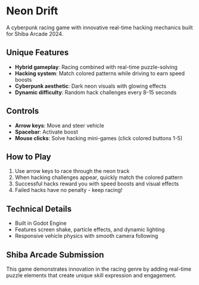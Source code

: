 # Neon Drift

A cyberpunk racing game with innovative real-time hacking mechanics built for Shiba Arcade 2024.

## Unique Features
- **Hybrid gameplay**: Racing combined with real-time puzzle-solving
- **Hacking system**: Match colored patterns while driving to earn speed boosts
- **Cyberpunk aesthetic**: Dark neon visuals with glowing effects
- **Dynamic difficulty**: Random hack challenges every 8-15 seconds

## Controls
- **Arrow keys**: Move and steer vehicle
- **Spacebar**: Activate boost
- **Mouse clicks**: Solve hacking mini-games (click colored buttons 1-5)

## How to Play
1. Use arrow keys to race through the neon track
2. When hacking challenges appear, quickly match the colored pattern
3. Successful hacks reward you with speed boosts and visual effects
4. Failed hacks have no penalty - keep racing!

## Technical Details
- Built in Godot Engine
- Features screen shake, particle effects, and dynamic lighting
- Responsive vehicle physics with smooth camera following

## Shiba Arcade Submission
This game demonstrates innovation in the racing genre by adding real-time puzzle elements that create unique skill expression and engagement.
